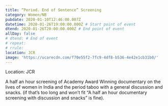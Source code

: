 ```yaml
---
title: “Period. End of Sentence” Screening
category: Women/NB
pubdate: 2020-01-10T12:46:00.007Z
datetime: 2020-01-26T19:00:00.000Z # Start point of event
dtend: 2020-01-26T20:00:00.000Z # End point of event
allDay: false
# dtend: # End of event
# repeat: 
# rrule: 
location: JCR
image: 'https://ucarecdn.com/f70e55f2-7fc9-4df8-b536-4e42e1cb31b0/'
---
```

Location: JCR

A half an hour screening of Academy Award Winning documentary on the lives of women in India and the period taboo with a general discussion and snacks. (if that’s too long  and won’t fit “A half an hour documentary screening with discussion and snacks” is fine). 